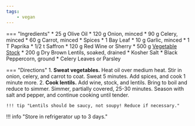 ```yaml
---
tags:
    - vegan
---
```

=== "Ingredients"
    * 25 g Olive Oil
    * 120 g Onion, minced
    * 90 g Celery, minced
    * 60 g Carrot, minced
    * Spices
        * 1 Bay Leaf
        * 10 g Garlic, minced
        * 1 T Paprika
        * 1/2 t Saffron
    * 120 g Red Wine or Sherry
    * 500 g [Vegetable Stock](../../soups/stocks/vegetable-stock.md)
    * 200 g Dry Brown Lentils, soaked, drained
    * Kosher Salt
    * Black Peppercorn, ground
    * Celery Leaves or Parsley

=== "Directions"
    1. **Sweat vegetables.** Heat oil over medium heat. Stir in onion, celery, and carrot to coat. Sweat 5 minutes. Add spices, and cook 1 minute more.
    2. **Cook lentils.** Add wine, stock, and lentils. Bring to boil and reduce to simmer. Simmer, partially covered, 25-30 minutes. Season with salt and pepper, and continue cooking until tender.

    !!! tip "Lentils should be saucy, not soupy! Reduce if necessary."

!!! info "Store in refrigerator up to 3 days."

[^bittman]:
    {{ cite.bittman_how_to_cook_everything }}
    "Lentils, Six Ways."
    431-432.
